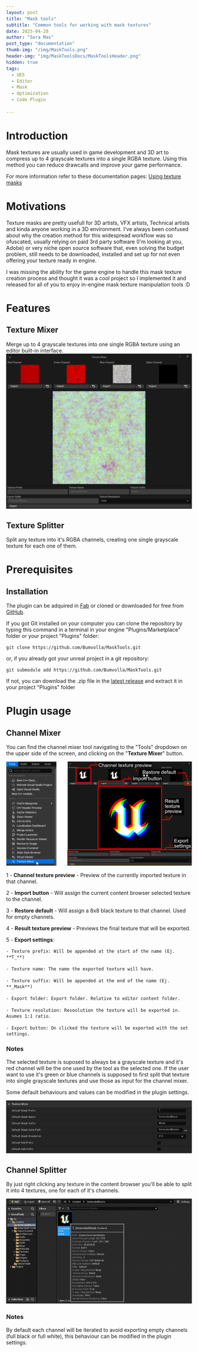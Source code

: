```yaml
---
layout: post
title: "Mask tools"
subtitle: "Common tools for working with mask textures"
date: 2025-04-20
author: "Sora Mas"
post_type: "documentation"
thumb-img: "/img/MaskTools.png"
header-img: "img/MaskToolsDocs/MaskToolsHeader.png"
hidden: true
tags:
  - UE5
  - Editor
  - Mask
  - Optimization
  - Code Plugin

---
```



# Introduction

Mask textures are usually used in game development and 3D art to compress up to 4 grayscale textures into a single RGBA texture. Using this method you can reduce drawcalls and improve your game performance. 

For more information refer to these documentation pages:
[Using texture masks](https://dev.epicgames.com/documentation/en-us/unreal-engine/using-texture-masks-in-unreal-engine)


# Motivations

Texture masks are pretty usefull for 3D artists, VFX artists, Technical artists and kinda anyone working in a 3D environment. I've always been confused about why the creation method for this widespread workflow was so ofuscated, usually relying on paid 3rd party software (I'm looking at you, Adobe) or very niche open source software that, even solving the budget problem, still needs to be downloaded, installed and set up for not even offering your texture ready in engine.

I was missing the ability for the game engine to handle this mask texture creation process and thought it was a cool project so I implemented it and released for all of you to enjoy in-engine mask texture manipulation tools :D

# Features

## Texture Mixer

Merge up to 4 grayscale textures into one single RGBA texture using an editor built-in interface.
![image](/img/MaskToolsDocs/ChannelMixerScreen.png)

## Texture Splitter

Split any texture into it's RGBA channels, creating one single grayscale texture for each one of them. 

# Prerequisites

## Installation

The plugin can be adquired in [Fab](https://www.fab.com/listings/0d7fb6db-b5ad-4375-9330-f659a633ffd1) or cloned or downloaded for free from [GitHub](https://github.com/Bumvolla/MaskTools).

If you got Git installed on your computer you can clone the repository by typing this command in a terminal in your engine "Plugins/Marketplace" folder or your project "Plugins" folder:


~~~
git clone https://github.com/Bumvolla/MaskTools.git
~~~

or, if you already got your unreal project in a git repository:


~~~
git submodule add https://github.com/Bumvolla/MaskTools.git
~~~

If not, you can download the .zip file in the [latest release](https://github.com/Bumvolla/MaskTools/releases/latest) and extract it in your project "Plugins" folder

# Plugin usage

## Channel Mixer

You can find the channel mixer tool navigating to the "Tools" dropdown on the upper side of the screen, and clicking on the "**Texture Mixer**" button.

![image](/img/MaskToolsDocs/MaskToolsScheme.png)

1 - **Channel texture preview** - Preview of the currently imported texture in that channel.

2 - **Import button** - Will assign the current content browser selected texture to the channel.

3 - **Restore default** - Will assign a 8x8 black texture to that channel. Used for empty channels.

4 - **Result texture preview** - Previews the final texture that will be exported.

5 - **Export settings**:

    - Texture prefix: Will be appended at the start of the name (Ej. **T_**)

    - Texture name: The name the exported texture will have.

    - Texture suffix: Will be appended at the end of the name (Ej. **_Mask**)

    - Export folder: Export folder. Relative to editor content folder.

    - Texture resolution: Resoolution the texture will be exported in. Asumes 1:1 ratio.

    - Export button: On clicked the texture will be exported with the set settings.

### Notes 

The selected texture is suposed to always be a grayscale texture and it's red channel will be the one used by the tool as the selected one. If the user want to use it's green or blue channels is supposed to first split that texture into single grayscale textures and use those as input for the channel mixer.

Some default behaviours and values can be modified in the plugin settings.

![image](/img/MaskToolsDocs/TextureMixerSettings.png)



## Channel Splitter

By just right clicking any texture in the content browser you'll be able to split it into 4 textures, one for each of it's channels.

![gif](/img/MaskToolsDocs/ChannelSplitter.gif)

### Notes

By default each channel will be iterated to avoid exporting empty channels (full black or full white), this behaviour can be modified in the plugin settings.


